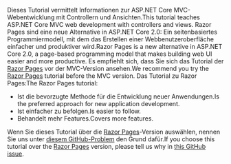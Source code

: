 <span data-ttu-id="3a40e-101">Dieses Tutorial vermittelt Informationen zur ASP.NET Core MVC-Webentwicklung mit Controllern und Ansichten.</span><span class="sxs-lookup"><span data-stu-id="3a40e-101">This tutorial teaches ASP.NET Core MVC web development with controllers and views.</span></span> <span data-ttu-id="3a40e-102">Razor Pages sind eine neue Alternative in ASP.NET Core 2.0: Ein seitenbasiertes Programmiermodell, mit dem das Erstellen einer Webbenutzeroberfläche einfacher und produktiver wird.</span><span class="sxs-lookup"><span data-stu-id="3a40e-102">Razor Pages is a new alternative in ASP.NET Core 2.0, a page-based programming model that makes building web UI easier and more productive.</span></span> <span data-ttu-id="3a40e-103">Es empfiehlt sich, dass Sie sich das Tutorial der [Razor Pages](xref:tutorials/razor-pages/razor-pages-start) vor der MVC-Version ansehen.</span><span class="sxs-lookup"><span data-stu-id="3a40e-103">We recommend you try the [Razor Pages](xref:tutorials/razor-pages/razor-pages-start) tutorial before the MVC version.</span></span> <span data-ttu-id="3a40e-104">Das Tutorial zu Razor Pages:</span><span class="sxs-lookup"><span data-stu-id="3a40e-104">The Razor Pages tutorial:</span></span>

* <span data-ttu-id="3a40e-105">Ist die bevorzugte Methode für die Entwicklung neuer Anwendungen.</span><span class="sxs-lookup"><span data-stu-id="3a40e-105">Is the preferred approach for new application development.</span></span>
* <span data-ttu-id="3a40e-106">Ist einfacher zu befolgen.</span><span class="sxs-lookup"><span data-stu-id="3a40e-106">Is easier to follow.</span></span>
* <span data-ttu-id="3a40e-107">Behandelt mehr Features.</span><span class="sxs-lookup"><span data-stu-id="3a40e-107">Covers more features.</span></span>

<span data-ttu-id="3a40e-108">Wenn Sie dieses Tutorial über die [Razor Pages](xref:tutorials/razor-pages/razor-pages-start)-Version auswählen, nennen Sie uns unter [diesem GitHub-Problem](https://github.com/aspnet/Docs/issues/6146) den Grund dafür.</span><span class="sxs-lookup"><span data-stu-id="3a40e-108">If you choose this tutorial over the [Razor Pages](xref:tutorials/razor-pages/razor-pages-start) version, please tell us why in [this GitHub issue](https://github.com/aspnet/Docs/issues/6146).</span></span>
